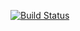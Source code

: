 [![Build Status](https://travis-ci.com/kagiso101/bootcamp-terminal-tests.svg?branch=master)](https://travis-ci.com/kagiso101/bootcamp-terminal-tests)
